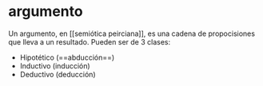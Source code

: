 # argumento
Un argumento, en [[semiótica peirciana]], es una cadena de propocisiones que lleva a un resultado. Pueden ser de 3 clases:

- Hipotético (==abducción==)
- Inductivo (inducción)
- Deductivo (deducción)